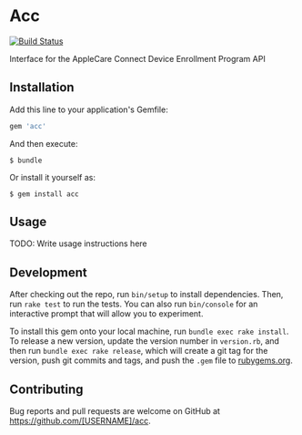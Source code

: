 # Acc

[![Build Status](https://travis-ci.org/nsarno/acc.svg)](https://travis-ci.org/nsarno/acc)

Interface for the AppleCare Connect Device Enrollment Program API

## Installation

Add this line to your application's Gemfile:

```ruby
gem 'acc'
```

And then execute:

    $ bundle

Or install it yourself as:

    $ gem install acc

## Usage

TODO: Write usage instructions here

## Development

After checking out the repo, run `bin/setup` to install dependencies. Then, run `rake test` to run the tests. You can also run `bin/console` for an interactive prompt that will allow you to experiment.

To install this gem onto your local machine, run `bundle exec rake install`. To release a new version, update the version number in `version.rb`, and then run `bundle exec rake release`, which will create a git tag for the version, push git commits and tags, and push the `.gem` file to [rubygems.org](https://rubygems.org).

## Contributing

Bug reports and pull requests are welcome on GitHub at https://github.com/[USERNAME]/acc.

